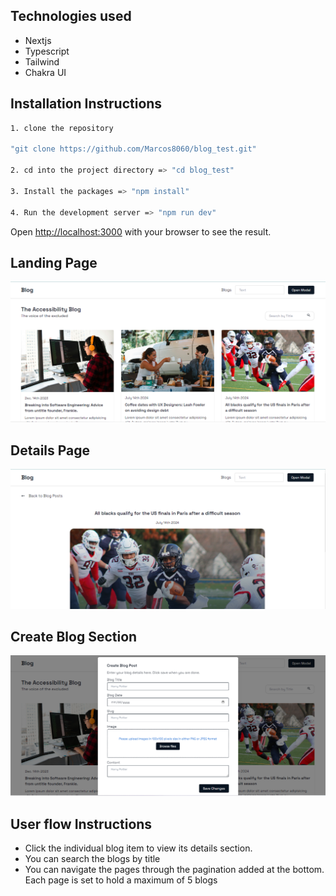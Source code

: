 ## Technologies used

* Nextjs
* Typescript
* Tailwind
* Chakra UI

## Installation Instructions


```bash
1. clone the repository

"git clone https://github.com/Marcos8060/blog_test.git"

2. cd into the project directory => "cd blog_test"

3. Install the packages => "npm install"

4. Run the development server => "npm run dev"

```


Open [http://localhost:3000](http://localhost:3000) with your browser to see the result.


## Landing Page
![Landing Page Design](./public/images/landing.png)

## Details Page
![Landing Page Design](./public/images/details.png)

## Create Blog Section
![Landing Page Design](./public/images/create_blog_modal.png)


## User flow Instructions

* Click the individual blog item to view its details section.
* You can search the blogs by title
* You can navigate the pages through the pagination added at the bottom. Each page is set to hold a maximum of 5 blogs
